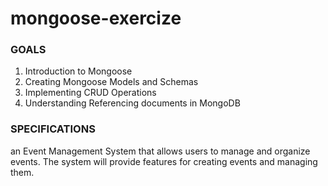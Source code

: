 # mongoose-exercize

### GOALS
1. Introduction to Mongoose
2. Creating Mongoose Models and Schemas
3. Implementing CRUD Operations
4. Understanding Referencing documents in MongoDB
### SPECIFICATIONS
an Event Management System that allows users to manage and organize events. 
The system will provide features for creating events and managing them.
